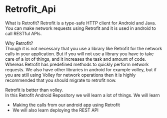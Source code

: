 # Retrofit_Api
What is Retrofit?
Retrofit is a type-safe HTTP client for Android and Java. 
You can make network requests using Retrofit and it is used in android to call RESTful APIs.   

Why Retrofit?  
Though it is not necessary that you use a library like Retrofit for the network calls in your application.
But if you will not use a library you have to take care of a lot of things, and it increases the task and amount of code.  
Whereas Retrofit has predefined methods to quickly perform network requests. We also have other libraries in android for example volley, 
but if you are still using Volley for network operations then it is highly recommended that you should migrate to retrofit now. 

Retrofit is better than volley.     
In this Retrofit Android Repository we will learn a lot of things. 
We will learn 
- Making the calls from our android app using Retrofit 
- We will also learn deploying the REST API 
